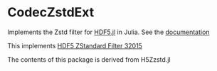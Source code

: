 # CodecZstdExt

Implements the Zstd filter for [HDF5.jl](https://github.com/JuliaIO/HDF5.jl) in Julia.
See the [documentation](https://juliaio.github.io/HDF5.jl/stable/filters/#H5Zzstd.jl)

This implements [HDF5 ZStandard Filter 32015](https://portal.hdfgroup.org/display/support/Filters#Filters-32015)

The contents of this package is derived from H5Zzstd.jl
